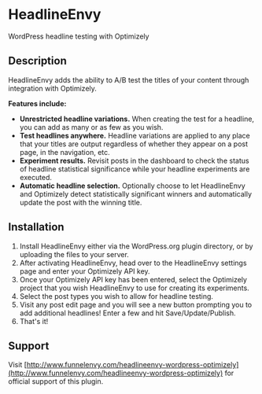 # HeadlineEnvy
WordPress headline testing with Optimizely

## Description

HeadlineEnvy adds the ability to A/B test the titles of your content
through integration with Optimizely.

__Features include:__

* __Unrestricted headline variations.__ When creating the test for a headline, you can add as many or as few as you wish.
* __Test headlines anywhere.__ Headline variations are applied to any place that your titles are output regardless of whether they appear on a post page, in the navigation, etc.
* __Experiment results.__ Revisit posts in the dashboard to check the status of headline statistical significance while your headline experiments are executed.
* __Automatic headline selection.__ Optionally choose to let HeadlineEnvy and Optimizely detect statistically significant winners and automatically update the post with the winning title.

## Installation

1. Install HeadlineEnvy either via the WordPress.org plugin directory, or by uploading the files to your server.
2. After activating HeadlineEnvy, head over to the HeadlineEnvy settings page and enter your Optimizely API key.
3. Once your Optimizely API key has been entered, select the Optimizely project that you wish HeadlineEnvy to use for creating its experiments.
4. Select the post types you wish to allow for headline testing.
5. Visit any post edit page and you will see a new button prompting you to add additional headlines! Enter a few and hit Save/Update/Publish.
6. That's it!

## Support

Visit [http://www.funnelenvy.com/headlineenvy-wordpress-optimizely](http://www.funnelenvy.com/headlineenvy-wordpress-optimizely) for official support of this plugin.

